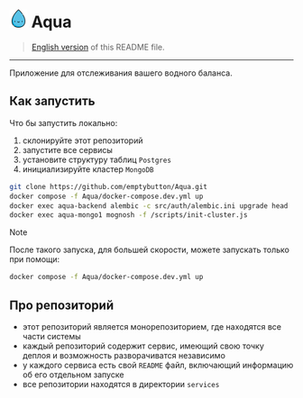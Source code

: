 <h1><img src="https://github.com/emptybutton/Aqua/blob/main/assets/logo.png?raw=true" width="32" height="32"/> Aqua</h1>

> [English version](https://github.com/emptybutton/Aqua/blob/main/README.eng.md) of this README file.
___

Приложение для отслеживания вашего водного баланса.


## Как запустить
Что бы запустить локально:
1. склонируйте этот репозиторий
2. запустите все сервисы
3. установите структуру таблиц `Postgres`
4. инициализируйте кластер `MongoDB`


```bash
git clone https://github.com/emptybutton/Aqua.git
docker compose -f Aqua/docker-compose.dev.yml up
docker exec aqua-backend alembic -c src/auth/alembic.ini upgrade head
docker exec aqua-mongo1 mognosh -f /scripts/init-cluster.js
```

> [!NOTE]
> После такого запуска, для большей скорости, можете запускать только при помощи:
> ```bash
> docker compose -f Aqua/docker-compose.dev.yml up
> ```

## Про репозиторий
- этот репозиторий является монорепозиторием, где находятся все части системы
- каждый репозиторий содержит сервис, имеющий свою точку деплоя и возможность разворачиватся независимо
- у каждого сервиса есть свой `README` файл, включающий информацию об его отдельном запуске
- все репозитории находятся в директории `services`
  
